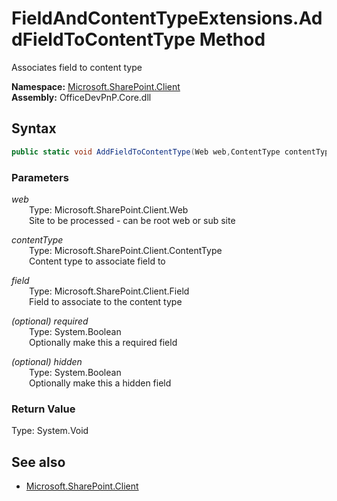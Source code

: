 # FieldAndContentTypeExtensions.AddFieldToContentType Method  
Associates field to content type  

**Namespace:** [Microsoft.SharePoint.Client](Microsoft.SharePoint.Client.md)  
**Assembly:** OfficeDevPnP.Core.dll  
## Syntax
```C#
public static void AddFieldToContentType(Web web,ContentType contentType,Field field,Boolean required,Boolean hidden)
```
### Parameters
*web*  
&emsp;&emsp;Type: Microsoft.SharePoint.Client.Web  
&emsp;&emsp;Site to be processed - can be root web or sub site  
  
*contentType*  
&emsp;&emsp;Type: Microsoft.SharePoint.Client.ContentType  
&emsp;&emsp;Content type to associate field to  
  
*field*  
&emsp;&emsp;Type: Microsoft.SharePoint.Client.Field  
&emsp;&emsp;Field to associate to the content type  
  
*(optional) required*  
&emsp;&emsp;Type: System.Boolean  
&emsp;&emsp;Optionally make this a required field  
  
*(optional) hidden*  
&emsp;&emsp;Type: System.Boolean  
&emsp;&emsp;Optionally make this a hidden field  
  
### Return Value
Type: System.Void  

## See also
- [Microsoft.SharePoint.Client](Microsoft.SharePoint.Client.md)
